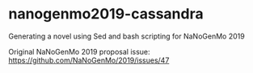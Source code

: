 # nanogenmo2019-cassandra
Generating a novel using Sed and bash scripting for NaNoGenMo 2019

Original NaNoGenMo 2019 proposal issue: https://github.com/NaNoGenMo/2019/issues/47
